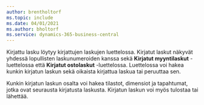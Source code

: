 ```yaml
---
author: brentholtorf
ms.topic: include
ms.date: 04/01/2021
ms.author: bholtorf
ms.service: dynamics-365-business-central
---
```

Kirjattu lasku löytyy kirjattujen laskujen luettelossa. Kirjatut laskut näkyvät yhdessä lopullisten laskunumeroiden kanssa sekä **Kirjatut myyntilaskut** -luettelossa että **Kirjatut ostolaskut** -luettelossa. Luettelossa voi hakea kunkin kirjatun laskun sekä oikaista kirjattua laskua tai peruuttaa sen.  

Kunkin kirjatun laskun osalta voi hakea tilastot, dimensiot ja tapahtumat, jotka ovat seurausta kirjatusta laskusta. Kirjatun laskun voi myös tulostaa tai lähettää.  
